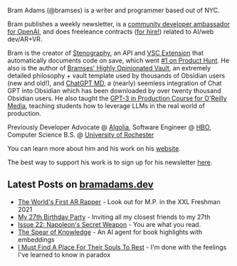 Bram Adams (@bramses) is a writer and programmer based out of NYC. 

Bram publishes a weekly newsletter, is a [community developer ambassador for OpenAI](https://platform.openai.com/ambassadors), and does freeleance contracts ([for hire!](https://www.bramadams.dev/consulting/)) related to AI/web dev/AR+VR. 

Bram is the creator of [Stenography](https://stenography.dev), an API and [VSC Extension](https://marketplace.visualstudio.com/items?itemName=Stenography.stenography) that automatically documents code on save, which went [#1 on Product Hunt](https://www.producthunt.com/products/stenography#stenography). He also is the author of [Bramses' Highly Opinionated Vault](https://github.com/bramses/bramses-highly-opinionated-vault-2023), an extremely detailed philosophy + vault template used by thousands of Obsidian users (new and old!), and [ChatGPT MD](https://github.com/bramses/chatgpt-md), a (nearly) seemless integration of Chat GPT into Obsidian which has been downloaded by over twenty thousand Obsidian users. He also taught the [GPT-3 in Production Course for O'Reilly Media](https://www.oreilly.com/live-events/gpt-3-in-production/0636920065944/0636920071443/), teaching students how to leverage LLMs in the real world of production.

Previously Developer Advocate @ [Algolia](https://www.algolia.com/), Software Engineer @ [HBO](https://www.hbo.com/), Computer Science B.S. @ [University of Rochester](https://rochester.edu/)

You can learn more about him and his work on his [website](https://www.bramadams.dev/about/). 

The best way to support his work is to sign up for his newsletter [here](https://www.bramadams.dev/#/portal/).


## Latest Posts on [bramadams.dev](https://www.bramadams.dev/)

<!--START_SECTION:feed-->
* [The World&#39;s First AR Rapper](https:&#x2F;&#x2F;www.bramadams.dev&#x2F;the-worlds-first-ar-rapper&#x2F;) - Look out for M.P. in the XXL Freshman 2021
* [My 27th Birthday Party](https:&#x2F;&#x2F;www.bramadams.dev&#x2F;my-27th-birthday-party&#x2F;) - Inviting all my closest friends to my 27th
* [Issue 22: Napoleon&#39;s Secret Weapon](https:&#x2F;&#x2F;www.bramadams.dev&#x2F;202308132046&#x2F;) - You are what you read.
* [The Spear of Knowledge](https:&#x2F;&#x2F;www.bramadams.dev&#x2F;202308122252&#x2F;) - An AI agent for book highlights with embeddings
* [I Must Find A Place For Their Souls To Rest](https:&#x2F;&#x2F;www.bramadams.dev&#x2F;202308102122&#x2F;) - I&#39;m done with the feelings I&#39;ve learned to know in paradox
<!--END_SECTION:feed-->
